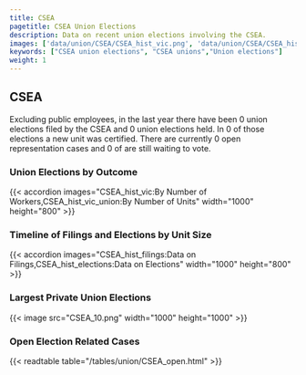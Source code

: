 ```yaml
---
title: CSEA
pagetitle: CSEA Union Elections
description: Data on recent union elections involving the CSEA.
images: ['data/union/CSEA/CSEA_hist_vic.png', 'data/union/CSEA/CSEA_hist_size.png', 'data/union/CSEA/CSEA_10.png']
keywords: ["CSEA union elections", "CSEA unions","Union elections"]
weight: 1
---
```

##  CSEA

Excluding public employees, in the last year there have been 0 union elections filed by the CSEA and 0 union elections held. In 0 of those elections a new unit was certified. There are currently 0 open representation cases and 0 of are still waiting to vote.

### Union Elections by Outcome
{{< accordion images="CSEA_hist_vic:By Number of Workers,CSEA_hist_vic_union:By Number of Units" width="1000" height="800" >}}

### Timeline of Filings and Elections by Unit Size
{{< accordion images="CSEA_hist_filings:Data on Filings,CSEA_hist_elections:Data on Elections" width="1000" height="800" >}}

### Largest Private Union Elections
{{< image src="CSEA_10.png" width="1000" height="1000"  >}}

### Open Election Related Cases
{{< readtable table="/tables/union/CSEA_open.html" >}}


